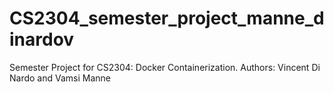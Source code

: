 # CS2304_semester_project_manne_dinardov
Semester Project for CS2304: Docker Containerization. 
Authors: Vincent Di Nardo and Vamsi Manne
